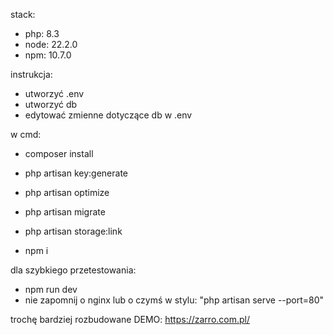 stack:
- php: 8.3
- node: 22.2.0
- npm: 10.7.0

instrukcja:
- utworzyć .env
- utworzyć db
- edytować zmienne dotyczące db w .env

w cmd:
- composer install
- php artisan key:generate
- php artisan optimize
- php artisan migrate
- php artisan storage:link

- npm i

dla szybkiego przetestowania:
- npm run dev
-  nie zapomnij o nginx lub o czymś w stylu: "php artisan serve --port=80"

trochę bardziej rozbudowane DEMO: https://zarro.com.pl/